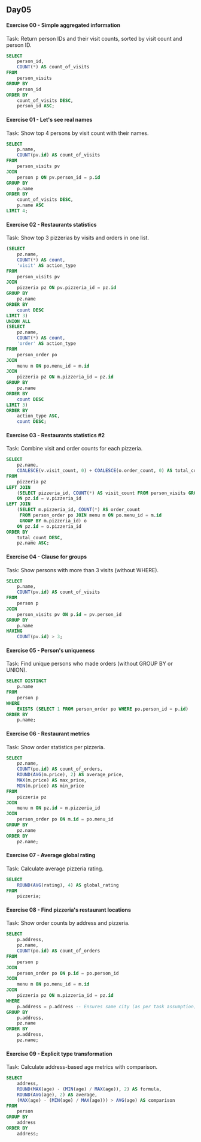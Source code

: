 ## Day05

#### Exercise 00 - Simple aggregated information

Task: Return person IDs and their visit counts, sorted by visit count and person ID.
```sql
SELECT 
    person_id, 
    COUNT(*) AS count_of_visits
FROM 
    person_visits
GROUP BY 
    person_id
ORDER BY 
    count_of_visits DESC, 
    person_id ASC;
```

#### Exercise 01 - Let's see real names

Task: Show top 4 persons by visit count with their names.
```sql
SELECT 
    p.name, 
    COUNT(pv.id) AS count_of_visits
FROM 
    person_visits pv
JOIN 
    person p ON pv.person_id = p.id
GROUP BY 
    p.name
ORDER BY 
    count_of_visits DESC, 
    p.name ASC
LIMIT 4;
```

#### Exercise 02 - Restaurants statistics

Task: Show top 3 pizzerias by visits and orders in one list.
```sql
(SELECT 
    pz.name, 
    COUNT(*) AS count, 
    'visit' AS action_type
FROM 
    person_visits pv
JOIN 
    pizzeria pz ON pv.pizzeria_id = pz.id
GROUP BY 
    pz.name
ORDER BY 
    count DESC
LIMIT 3)
UNION ALL
(SELECT 
    pz.name, 
    COUNT(*) AS count, 
    'order' AS action_type
FROM 
    person_order po
JOIN 
    menu m ON po.menu_id = m.id
JOIN 
    pizzeria pz ON m.pizzeria_id = pz.id
GROUP BY 
    pz.name
ORDER BY 
    count DESC
LIMIT 3)
ORDER BY 
    action_type ASC, 
    count DESC;
```

#### Exercise 03 - Restaurants statistics #2

Task: Combine visit and order counts for each pizzeria.
```sql
SELECT 
    pz.name, 
    COALESCE(v.visit_count, 0) + COALESCE(o.order_count, 0) AS total_count
FROM 
    pizzeria pz
LEFT JOIN 
    (SELECT pizzeria_id, COUNT(*) AS visit_count FROM person_visits GROUP BY pizzeria_id) v 
    ON pz.id = v.pizzeria_id
LEFT JOIN 
    (SELECT m.pizzeria_id, COUNT(*) AS order_count 
     FROM person_order po JOIN menu m ON po.menu_id = m.id 
     GROUP BY m.pizzeria_id) o 
    ON pz.id = o.pizzeria_id
ORDER BY 
    total_count DESC, 
    pz.name ASC;
```

#### Exercise 04 - Clause for groups

Task: Show persons with more than 3 visits (without WHERE).
```sql
SELECT 
    p.name, 
    COUNT(pv.id) AS count_of_visits
FROM 
    person p
JOIN 
    person_visits pv ON p.id = pv.person_id
GROUP BY 
    p.name
HAVING 
    COUNT(pv.id) > 3;
```

#### Exercise 05 - Person's uniqueness

Task: Find unique persons who made orders (without GROUP BY or UNION).
```sql
SELECT DISTINCT 
    p.name
FROM 
    person p
WHERE 
    EXISTS (SELECT 1 FROM person_order po WHERE po.person_id = p.id)
ORDER BY 
    p.name;
```

#### Exercise 06 - Restaurant metrics

Task: Show order statistics per pizzeria.
```sql
SELECT 
    pz.name,
    COUNT(po.id) AS count_of_orders,
    ROUND(AVG(m.price), 2) AS average_price,
    MAX(m.price) AS max_price,
    MIN(m.price) AS min_price
FROM 
    pizzeria pz
JOIN 
    menu m ON pz.id = m.pizzeria_id
JOIN 
    person_order po ON m.id = po.menu_id
GROUP BY 
    pz.name
ORDER BY 
    pz.name;
```

#### Exercise 07 - Average global rating

Task: Calculate average pizzeria rating.
```sql
SELECT 
    ROUND(AVG(rating), 4) AS global_rating
FROM 
    pizzeria;
```

#### Exercise 08 - Find pizzeria's restaurant locations

Task: Show order counts by address and pizzeria.
```sql
SELECT 
    p.address,
    pz.name,
    COUNT(po.id) AS count_of_orders
FROM 
    person p
JOIN 
    person_order po ON p.id = po.person_id
JOIN 
    menu m ON po.menu_id = m.id
JOIN 
    pizzeria pz ON m.pizzeria_id = pz.id
WHERE 
    p.address = p.address -- Ensures same city (as per task assumption)
GROUP BY 
    p.address, 
    pz.name
ORDER BY 
    p.address, 
    pz.name;
```


#### Exercise 09 - Explicit type transformation

Task: Calculate address-based age metrics with comparison.
```sql
SELECT 
    address,
    ROUND(MAX(age) - (MIN(age) / MAX(age)), 2) AS formula,
    ROUND(AVG(age), 2) AS average,
    (MAX(age) - (MIN(age) / MAX(age))) > AVG(age) AS comparison
FROM 
    person
GROUP BY 
    address
ORDER BY 
    address;
```